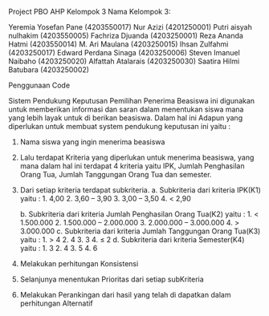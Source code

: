 Project PBO AHP Kelompok 3 Nama Kelompok 3:

Yeremia Yosefan Pane (4203550017)
Nur Azizi (4201250001)
Putri aisyah nulhakim (4203550005)
Fachriza Djuanda (4203250001)
Reza Ananda Hatmi (4203550014)
M. Ari Maulana (4203250015)
Ihsan Zulfahmi (4203250017)
Edward Perdana Sinaga (4203250006)
Steven Imanuel Naibaho (4203250020)
Alfattah Atalarais (4203250030)
Saatira Hilmi Batubara (4203250002)

Penggunaan Code

Sistem Pendukung Keputusan Pemilihan Penerima Beasiswa ini digunakan untuk memberikan informasi dan saran dalam menentukan siswa mana yang lebih layak untuk di berikan beasiswa. Dalam hal ini Adapun yang diperlukan untuk membuat system pendukung keputusan ini yaitu :

1. Nama siswa yang ingin menerima beasiswa
2. Lalu terdapat Kriteria yang diperlukan untuk menerima beasiswa, yang mana dalam hal ini terdapat 4 kriteria yaitu IPK, Jumlah Penghasilan Orang Tua, Jumlah Tanggungan Orang Tua dan semester.
3. Dari setiap kriteria terdapat subkriteria.
    a. Subkriteria dari kriteria IPK(K1) yaitu :
        1. 4,00 
        2. 3,60 – 3,90
        3. 3,00 – 3,50
        4. < 2,90
    
    b. Subkriteria dari kriteria Jumlah Penghasilan Orang Tua(K2) yaitu :
        1. < 1.500.000 
        2. 1.500.000 – 2.000.000
        3. 2.000.000 – 3.000.000
        4. > 3.000.000
    c. Subkriteria dari kriteria Jumlah Tanggungan Orang Tua(K3) yaitu :
        1. > 4
        2. 4
        3. 3
        4. ≤ 2
    d. Subkriteria dari kriteria Semester(K4) yaitu :
        1. 3
        2. 4
        3. 5
        4. 6
4. Melakukan perhitungan Konsistensi 
5. Selanjunya menentukan Prioritas dari setiap subKriteria 
6. Melakukan Perankingan dari hasil yang telah di dapatkan dalam perhitungan Alternatif 




